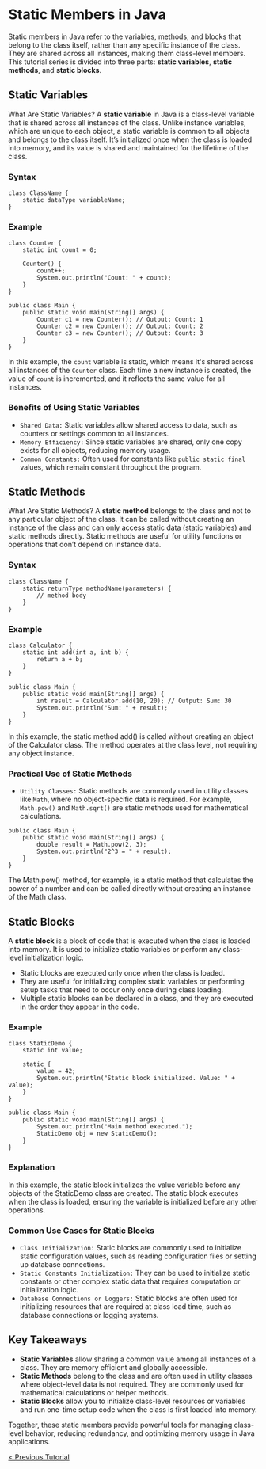 # Static Members in Java
Static members in Java refer to the variables, methods, and blocks that belong to the class itself, rather than any specific instance of the class. They are shared across all instances, making them class-level members. This tutorial series is divided into three parts: **static variables**, **static methods**, and **static blocks**.

## Static Variables
What Are Static Variables?
A **static variable** in Java is a class-level variable that is shared across all instances of the class. Unlike instance variables, which are unique to each object, a static variable is common to all objects and belongs to the class itself. It’s initialized once when the class is loaded into memory, and its value is shared and maintained for the lifetime of the class.

### Syntax
```
class ClassName {
    static dataType variableName;
}
```

### Example
```
class Counter {
    static int count = 0;

    Counter() {
        count++;
        System.out.println("Count: " + count);
    }
}

public class Main {
    public static void main(String[] args) {
        Counter c1 = new Counter(); // Output: Count: 1
        Counter c2 = new Counter(); // Output: Count: 2
        Counter c3 = new Counter(); // Output: Count: 3
    }
}
```

In this example, the `count` variable is static, which means it's shared across all instances of the `Counter` class. Each time a new instance is created, the value of `count` is incremented, and it reflects the same value for all instances.

### Benefits of Using Static Variables
* `Shared Data:` Static variables allow shared access to data, such as counters or settings common to all instances.
* `Memory Efficiency:` Since static variables are shared, only one copy exists for all objects, reducing memory usage.
* `Common Constants:` Often used for constants like `public static final` values, which remain constant throughout the program.

## Static Methods
What Are Static Methods?
A **static method** belongs to the class and not to any particular object of the class. It can be called without creating an instance of the class and can only access static data (static variables) and static methods directly. Static methods are useful for utility functions or operations that don’t depend on instance data.

### Syntax
```
class ClassName {
    static returnType methodName(parameters) {
        // method body
    }
}
```

### Example
```
class Calculator {
    static int add(int a, int b) {
        return a + b;
    }
}

public class Main {
    public static void main(String[] args) {
        int result = Calculator.add(10, 20); // Output: Sum: 30
        System.out.println("Sum: " + result);
    }
}
```

In this example, the static method add() is called without creating an object of the Calculator class. The method operates at the class level, not requiring any object instance.

### Practical Use of Static Methods
* `Utility Classes:` Static methods are commonly used in utility classes like `Math`, where no object-specific data is required. For example, `Math.pow()` and `Math.sqrt()` are static methods used for mathematical calculations.
```
public class Main {
    public static void main(String[] args) {
        double result = Math.pow(2, 3);
        System.out.println("2^3 = " + result);
    }
}
```
The Math.pow() method, for example, is a static method that calculates the power of a number and can be called directly without creating an instance of the Math class.

## Static Blocks
A **static block** is a block of code that is executed when the class is loaded into memory. It is used to initialize static variables or perform any class-level initialization logic.
* Static blocks are executed only once when the class is loaded.
* They are useful for initializing complex static variables or performing setup tasks that need to occur only once during class loading.
* Multiple static blocks can be declared in a class, and they are executed in the order they appear in the code.

### Example
```
class StaticDemo {
    static int value;

    static {
        value = 42;
        System.out.println("Static block initialized. Value: " + value);
    }
}

public class Main {
    public static void main(String[] args) {
        System.out.println("Main method executed.");
        StaticDemo obj = new StaticDemo();
    }
}
```
### Explanation
In this example, the static block initializes the value variable before any objects of the StaticDemo class are created. The static block executes when the class is loaded, ensuring the variable is initialized before any other operations.

### Common Use Cases for Static Blocks
* `Class Initialization:` Static blocks are commonly used to initialize static configuration values, such as reading configuration files or setting up database connections.
* `Static Constants Initialization:` They can be used to initialize static constants or other complex static data that requires computation or initialization logic.
* `Database Connections or Loggers:` Static blocks are often used for initializing resources that are required at class load time, such as database connections or logging systems.

## Key Takeaways
* **Static Variables** allow sharing a common value among all instances of a class. They are memory efficient and globally accessible.
* **Static Methods** belong to the class and are often used in utility classes where object-level data is not required. They are commonly used for mathematical calculations or helper methods.
* **Static Blocks** allow you to initialize class-level resources or variables and run one-time setup code when the class is first loaded into memory.

Together, these static members provide powerful tools for managing class-level behavior, reducing redundancy, and optimizing memory usage in Java applications.

[< Previous Tutorial](https://github.com/nakulmitra/java-tutorial/blob/master/object-oriented-programming/abstractandinterfaces/AbstractAndInterfaces.md)